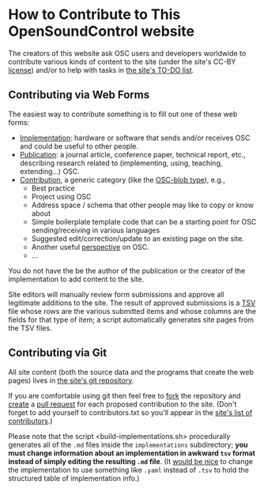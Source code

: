 # How to Contribute to This OpenSoundControl website

The creators of this website ask OSC users and developers worldwide to
contribute various kinds of content to the site (under the site's
CC-BY [license](license.html)) and/or to help with tasks in [the
site's TO-DO list](TODO.html).

## Contributing via Web Forms

The easiest way to contribute something is to fill out one of these
web forms:

* [Implementation](https://forms.gle/fPnM82RxS1hBNPua8): hardware or
  software that sends and/or receives OSC and could be useful to
  other people.
* [Publication](https://forms.gle/LxepP12pPrFK1iZb7): a journal
  article, conference paper, technical report, etc., describing
  research related to (implementing, using, teaching, extending...)
  OSC.
* [Contribution](https://forms.gle/ZXmAjC6tySM3Wy7e6), a generic
  category (like the [OSC-blob
  type](spec-1_0.html#atomic-data-types)), e.g.,
  * Best practice
  * Project using OSC
  * Address space / schema that other people may like to copy or know about
  * Simple boilerplate template code that can be a starting point for
    OSC sending/receiving in various languages
  * Suggested edit/correction/update to an existing page on the site.
  * Another useful [perspective](perspectives.html) on OSC.
  * ...

You do not have the be the author of the publication or the creator of
the implementation to add content to the site.

Site editors will manually review form submissions and approve all
legitimate additions to the site. The result of approved submissions is
a [TSV](https://en.wikipedia.org/wiki/Tab-separated_values) file whose
rows are the various submitted items and whose columns are the fields
for that type of item; a script automatically generates site pages from
the TSV files.

## Contributing via Git

All site content (both the source data and the programs that create
the web pages) lives in [the site's git repository](site-repo.html).

If you are comfortable using git then feel free to
[fork](https://docs.github.com/en/github/collaborating-with-pull-requests/working-with-forks)
the repository and
[create](https://docs.github.com/en/github/collaborating-with-issues-and-pull-requests/creating-a-pull-request)
a [pull
request](https://docs.github.com/en/github/collaborating-with-issues-and-pull-requests/about-pull-requests)
for each proposed contribution to the site. (Don't forget to add
yourself to contributors.txt so you'll appear in the [site's list of
contributors](contributors.html).)

Please note that the script <build-implementations.sh> procedurally
generates all of the `.md` files inside the `implementations`
subdirectory; **you must change information about an implementation in
awkward `tsv` format instead of simply editing the resulting `.md`
file**.  (It [would be nice](TODO.html) to change the implementation
to use something like `.yaml` instead of `.tsv` to hold the structured
table of implementation info.)

